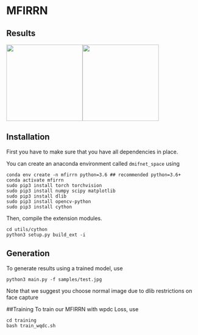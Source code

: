 # MFIRRN
## Results
<img src="https://github.com/leilimaster/MFIRRN/blob/main/display/image02428_ll_3DDFA.jpg" width="200" height="200" alt=""/><img src="https://github.com/leilimaster/MFIRRN/blob/main/display/image04292_ll_3DDFA.jpg" width="200" height="200" alt=""/>

## Installation
First you have to make sure that you have all dependencies in place.

You can create an anaconda environment called `dmifnet_space` using
```
conda env create -n mfirrn python=3.6 ## recommended python=3.6+
conda activate mfirrn
sudo pip3 install torch torchvision 
sudo pip3 install numpy scipy matplotlib
sudo pip3 install dlib
sudo pip3 install opencv-python
sudo pip3 install cython
```

Then, compile the extension modules.
```
cd utils/cython
python3 setup.py build_ext -i
```

## Generation
To generate results using a trained model, use
```
python3 main.py -f samples/test.jpg 
```
Note that we suggest you choose normal image due to dlib restrictions on face capture

##Training
To train our MFIRRN with wpdc Loss, use
```
cd training
bash train_wqdc.sh
```
